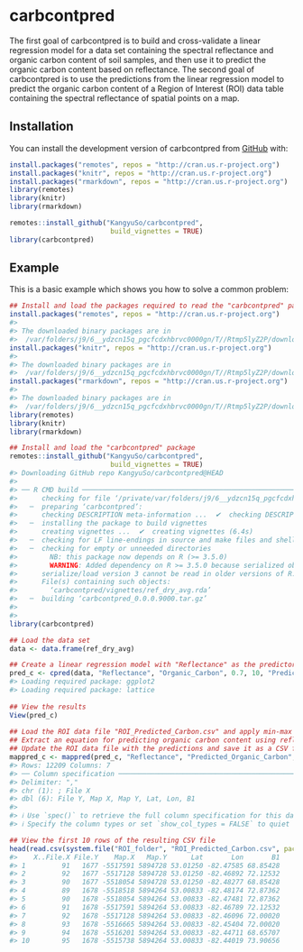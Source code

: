 
<!-- README.md is generated from README.Rmd. Please edit that file -->

# carbcontpred

<!-- badges: start -->
<!-- badges: end -->

The first goal of carbcontpred is to build and cross-validate a linear
regression model for a data set containing the spectral reflectance and
organic carbon content of soil samples, and then use it to predict the
organic carbon content based on reflectance. The second goal of
carbcontpred is to use the predictions from the linear regression model
to predict the organic carbon content of a Region of Interest (ROI) data
table containing the spectral reflectance of spatial points on a map.

## Installation

You can install the development version of carbcontpred from
[GitHub](https://github.com/KangyuSo/carbcontpred) with:

``` r
install.packages("remotes", repos = "http://cran.us.r-project.org")
install.packages("knitr", repos = "http://cran.us.r-project.org")
install.packages("rmarkdown", repos = "http://cran.us.r-project.org")
library(remotes)
library(knitr)
library(rmarkdown)

remotes::install_github("KangyuSo/carbcontpred", 
                         build_vignettes = TRUE)
library(carbcontpred)
```

## Example

This is a basic example which shows you how to solve a common problem:

``` r
## Install and load the packages required to read the "carbcontpred" package
install.packages("remotes", repos = "http://cran.us.r-project.org")
#> 
#> The downloaded binary packages are in
#>  /var/folders/j9/6__ydzcn15q_pgcfcdxhbrvc0000gn/T//Rtmp5lyZ2P/downloaded_packages
install.packages("knitr", repos = "http://cran.us.r-project.org")
#> 
#> The downloaded binary packages are in
#>  /var/folders/j9/6__ydzcn15q_pgcfcdxhbrvc0000gn/T//Rtmp5lyZ2P/downloaded_packages
install.packages("rmarkdown", repos = "http://cran.us.r-project.org")
#> 
#> The downloaded binary packages are in
#>  /var/folders/j9/6__ydzcn15q_pgcfcdxhbrvc0000gn/T//Rtmp5lyZ2P/downloaded_packages
library(remotes)
library(knitr)
library(rmarkdown)

## Install and load the "carbcontpred" package
remotes::install_github("KangyuSo/carbcontpred", 
                         build_vignettes = TRUE)
#> Downloading GitHub repo KangyuSo/carbcontpred@HEAD
#> 
#> ── R CMD build ─────────────────────────────────────────────────────────────────
#>      checking for file ‘/private/var/folders/j9/6__ydzcn15q_pgcfcdxhbrvc0000gn/T/Rtmp5lyZ2P/remotescfb73335aed9/KangyuSo-carbcontpred-64e0338/DESCRIPTION’ ...  ✔  checking for file ‘/private/var/folders/j9/6__ydzcn15q_pgcfcdxhbrvc0000gn/T/Rtmp5lyZ2P/remotescfb73335aed9/KangyuSo-carbcontpred-64e0338/DESCRIPTION’
#>   ─  preparing ‘carbcontpred’:
#>      checking DESCRIPTION meta-information ...  ✔  checking DESCRIPTION meta-information
#>   ─  installing the package to build vignettes
#>      creating vignettes ...  ✔  creating vignettes (6.4s)
#>   ─  checking for LF line-endings in source and make files and shell scripts
#>   ─  checking for empty or unneeded directories
#>        NB: this package now depends on R (>= 3.5.0)
#>        WARNING: Added dependency on R >= 3.5.0 because serialized objects in
#>      serialize/load version 3 cannot be read in older versions of R.
#>      File(s) containing such objects:
#>        ‘carbcontpred/vignettes/ref_dry_avg.rda’
#>   ─  building ‘carbcontpred_0.0.0.9000.tar.gz’
#>      
#> 
library(carbcontpred)

## Load the data set 
data <- data.frame(ref_dry_avg)

## Create a linear regression model with "Reflectance" as the predictor variable, "Organic_Carbon" as the response variable, a test size of 70%, 10 folds for the cross-validation, and "Predicted_Organic_Carbon" as the output column
pred_c <- cpred(data, "Reflectance", "Organic_Carbon", 0.7, 10, "Predicted_Organic_Carbon")
#> Loading required package: ggplot2
#> Loading required package: lattice
 
## View the results
View(pred_c)
   
## Load the ROI data file "ROI_Predicted_Carbon.csv" and apply min-max normalization on the spectral reflectance values 
## Extract an equation for predicting organic carbon content using reflectance based on the results of the "cpred" function and use it to predict the organic carbon content of the "ROI_Predicted_Carbon.csv" file using its reflectance values
## Update the ROI data file with the predictions and save it as a CSV file output titled "ROI_Predicted_Carbon"
mappred_c <- mappred(pred_c, "Reflectance", "Predicted_Organic_Carbon", system.file("extdata", "Reflectance_ROI.csv", package = "carbcontpred"), "ROI_Predicted_Carbon")
#> Rows: 12209 Columns: 7
#> ── Column specification ────────────────────────────────────────────────────────
#> Delimiter: ","
#> chr (1): ; File X
#> dbl (6): File Y, Map X, Map Y, Lat, Lon, B1
#> 
#> ℹ Use `spec()` to retrieve the full column specification for this data.
#> ℹ Specify the column types or set `show_col_types = FALSE` to quiet this message.

## View the first 10 rows of the resulting CSV file
head(read.csv(system.file("ROI_folder", "ROI_Predicted_Carbon.csv", package = "carbcontpred")), 10)
#>    X..File.X File.Y    Map.X   Map.Y      Lat       Lon       B1
#> 1         91   1677 -5517591 5894728 53.01250 -82.47585 68.85428
#> 2         92   1677 -5517128 5894728 53.01250 -82.46892 72.12532
#> 3         90   1677 -5518054 5894728 53.01250 -82.48277 68.85428
#> 4         89   1678 -5518518 5894264 53.00833 -82.48174 72.87362
#> 5         90   1678 -5518054 5894264 53.00833 -82.47481 72.87362
#> 6         91   1678 -5517591 5894264 53.00833 -82.46789 72.12532
#> 7         92   1678 -5517128 5894264 53.00833 -82.46096 72.00020
#> 8         93   1678 -5516665 5894264 53.00833 -82.45404 72.00020
#> 9         94   1678 -5516201 5894264 53.00833 -82.44711 68.65707
#> 10        95   1678 -5515738 5894264 53.00833 -82.44019 73.90656
```

